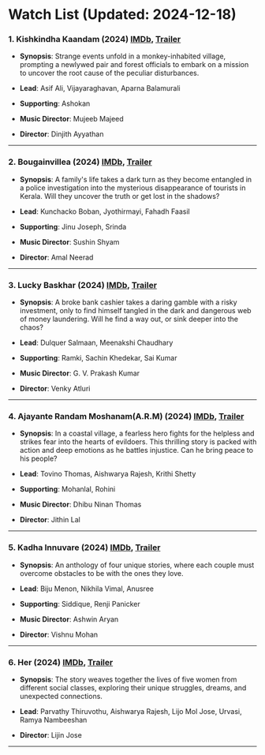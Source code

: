 # Watch List (Updated: 2024-12-18)

### 1. **Kishkindha Kaandam** (2024) [IMDb](https://www.imdb.com/title/tt15980138/), [Trailer](https://www.youtube.com/watch?v=6jR7lL-o7js)

- **Synopsis**: Strange events unfold in a monkey-inhabited village, prompting a newlywed pair and forest officials to embark on a mission to uncover the root cause of the peculiar disturbances.

- **Lead**: Asif Ali, Vijayaraghavan, Aparna Balamurali
- **Supporting**: Ashokan
- **Music Director**: Mujeeb Majeed
- **Director**: Dinjith Ayyathan

---

### 2. **Bougainvillea** (2024) [IMDb](https://www.imdb.com/title/tt32592802/), [Trailer](https://www.youtube.com/watch?v=l7LEsLdEYJY)

- **Synopsis**: A family's life takes a dark turn as they become entangled in a police investigation into the mysterious disappearance of tourists in Kerala. Will they uncover the truth or get lost in the shadows?

- **Lead**: Kunchacko Boban, Jyothirmayi, Fahadh Faasil
- **Supporting**: Jinu Joseph, Srinda
- **Music Director**: Sushin Shyam
- **Director**: Amal Neerad

---

### 3. **Lucky Baskhar** (2024) [IMDb](https://www.imdb.com/title/tt27540542/), [Trailer](https://www.youtube.com/watch?v=EvFVXlalmXg)

- **Synopsis**: A broke bank cashier takes a daring gamble with a risky investment, only to find himself tangled in the dark and dangerous web of money laundering. Will he find a way out, or sink deeper into the chaos?

- **Lead**: Dulquer Salmaan, Meenakshi Chaudhary
- **Supporting**: Ramki, Sachin Khedekar, Sai Kumar
- **Music Director**: G. V. Prakash Kumar
- **Director**: Venky Atluri

---

### 4. **Ajayante Randam Moshanam(A.R.M)** (2024) [IMDb](https://www.imdb.com/title/tt11531182/), [Trailer](https://www.youtube.com/watch?v=rFgS10V8908)

- **Synopsis**: In a coastal village, a fearless hero fights for the helpless and strikes fear into the hearts of evildoers. This thrilling story is packed with action and deep emotions as he battles injustice. Can he bring peace to his people?

- **Lead**: Tovino Thomas, Aishwarya Rajesh, Krithi Shetty
- **Supporting**: Mohanlal, Rohini
- **Music Director**: Dhibu Ninan Thomas
- **Director**: Jithin Lal

---

### 5. **Kadha Innuvare** (2024) [IMDb](https://www.imdb.com/title/tt28372186/), [Trailer](https://www.youtube.com/watch?v=4k9vEE2Xwv0)

- **Synopsis**: An anthology of four unique stories, where each couple must overcome obstacles to be with the ones they love.

- **Lead**: Biju Menon, Nikhila Vimal, Anusree
- **Supporting**: Siddique, Renji Panicker
- **Music Director**: Ashwin Aryan
- **Director**: Vishnu Mohan

---

### 6. **Her** (2024) [IMDb](https://www.imdb.com/title/tt23833570/), [Trailer](https://www.youtube.com/watch?v=UoqX5qZNF2M)

- **Synopsis**: The story weaves together the lives of five women from different social classes, exploring their unique struggles, dreams, and unexpected connections.

- **Lead**: Parvathy Thiruvothu, Aishwarya Rajesh, Lijo Mol Jose, Urvasi, Ramya Nambeeshan
- **Director**: Lijin Jose

---

